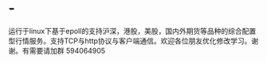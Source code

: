 # -
运行于linux下基于epoll的支持沪深，港股，美股，国内外期货等品种的综合配置型行情服务。支持TCP与http协议与客户端通信。欢迎各位朋友优化修改学习。谢谢。有需要请加群 594064905
